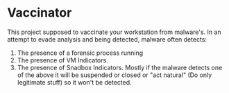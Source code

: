 # Vaccinator

This project supposed to vaccinate your workstation from malware's.
In an attempt to evade analysis and being detected, malware often detects:
1) The presence of a forensic process running
2) The presence of VM Indicators.
3) The presence of Snadbox Indicators.
Mostly if the malware detects one of the above it will be suspended or closed or "act natural" (Do only legitimate stuff) so it won't be detected.

